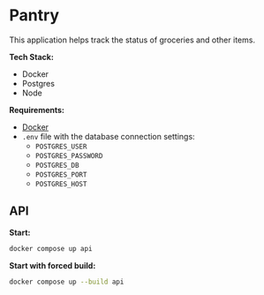 # Pantry
This application helps track the status of groceries and other items.

**Tech Stack:**
- Docker
- Postgres
- Node

**Requirements:**
- [Docker](https://www.docker.com/)
- `.env` file with the database connection settings:
  - `POSTGRES_USER`
  - `POSTGRES_PASSWORD`
  - `POSTGRES_DB`
  - `POSTGRES_PORT`
  - `POSTGRES_HOST`

## API
**Start:**
```bash
docker compose up api
```

**Start with forced build:**
```bash
docker compose up --build api
```
